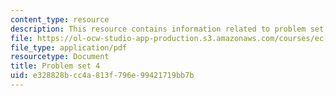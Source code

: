 ```yaml
---
content_type: resource
description: This resource contains information related to problem set 4.
file: https://ol-ocw-studio-app-production.s3.amazonaws.com/courses/ec-722-special-topics-at-edgerton-center-developing-world-prosthetics-spring-2010/e328828bcc4a813f796e99421719bb7b_MITEC_722S10_pset4.pdf
file_type: application/pdf
resourcetype: Document
title: Problem set 4
uid: e328828b-cc4a-813f-796e-99421719bb7b
---
```

